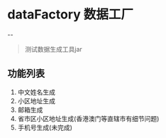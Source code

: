 # dataFactory 数据工厂
--
>   测试数据生成工具jar
## 功能列表
1. 中文姓名生成
2. 小区地址生成
3. 邮箱生成
4. 省市区小区地址生成(香港澳门等直辖市有细节问题)
5. 手机号生成(未完成)
    
